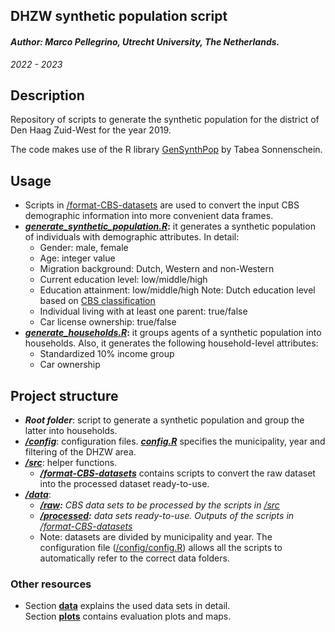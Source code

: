 ## DHZW synthetic population script

#### _Author: Marco Pellegrino, Utrecht University, The Netherlands._

_2022 - 2023_

## Description

Repository of scripts to generate the synthetic population for the district of Den Haag Zuid-West for the year 2019.

The code makes use of the R library [GenSynthPop](https://github.com/TabeaSonnenschein/Spatial-Agent-based-Modeling-of-Urban-Health-Interventions/tree/main/GenSynthPop) by Tabea Sonnenschein.

## Usage

*   Scripts in [/format-CBS-datasets](format-CBS-datasets) are used to convert the input CBS demographic information into more convenient data frames.
*   [_**generate\_synthetic\_population.R**_](generate-synthetic-population.R)**:** it generates a synthetic population of individuals with demographic attributes. In detail:
    *   Gender: male, female
    *   Age: integer value
    *   Migration background: Dutch, Western and non-Western
    *   Current education level: low/middle/high
    *   Education attainment: low/middle/high Note: Dutch education level based on [CBS classification](https://www.cbs.nl/nl-nl/nieuws/2019/33/verschil-levensverwachting-hoog-en-laagopgeleid-groeit/opleidingsniveau)
    *   Individual living with at least one parent: true/false
    *   Car license ownership: true/false
*   [_**generate\_households.R**_](generate-households.R)**:** it groups agents of a synthetic population into households. Also, it generates the following household-level attributes:
    *   Standardized 10% income group
    *   Car ownership

## Project structure

*   _**Root folder**_: script to generate a synthetic population and group the latter into households.
*   [_**/config**_](config): configuration files. [_**config.R**_](config/config.R) specifies the municipality, year and filtering of the DHZW area.
*   [_**/src**_](src): helper functions.
    *   [_**/format-CBS-datasets**_](format-CBS-datasets) contains scripts to convert the raw dataset into the processed dataset ready-to-use.
*   [_**/data**_](data):
    *   [_**/raw**_](data/raw)_**:** CBS data sets to be processed by the scripts in_ [_/src_](src)
    *   [_**/processed**_](data/processed)_**:** data sets ready-to-use. Outputs of the scripts in_ [_/format-CBS-datasets_](format-CBS-datasets)
    *   Note: datasets are divided by municipality and year. The configuration file ([/config/config.R](config/config.R)) allows all the scripts to automatically refer to the correct data folders.

### Other resources

*   Section [**data**](README_data.md) explains the used data sets in detail.  
    Section [**plots**](README_plots.md) contains evaluation plots and maps.